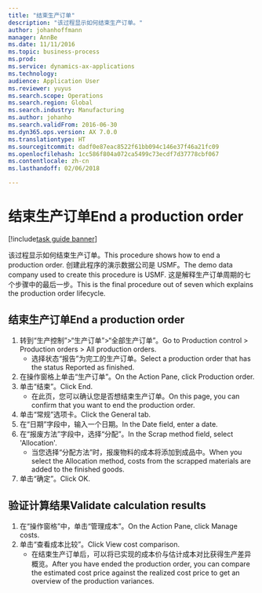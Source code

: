 ```yaml
---
title: "结束生产订单"
description: "该过程显示如何结束生产订单。"
author: johanhoffmann
manager: AnnBe
ms.date: 11/11/2016
ms.topic: business-process
ms.prod: 
ms.service: dynamics-ax-applications
ms.technology: 
audience: Application User
ms.reviewer: yuyus
ms.search.scope: Operations
ms.search.region: Global
ms.search.industry: Manufacturing
ms.author: johanho
ms.search.validFrom: 2016-06-30
ms.dyn365.ops.version: AX 7.0.0
ms.translationtype: HT
ms.sourcegitcommit: dadf0e87eac8522f61bb094c146e37f46a21fc09
ms.openlocfilehash: 1cc586f804a072ca5499c73ecdf7d37778cbf067
ms.contentlocale: zh-cn
ms.lasthandoff: 02/06/2018

---
```

# <a name="end-a-production-order"></a><span data-ttu-id="f5b44-103">结束生产订单</span><span class="sxs-lookup"><span data-stu-id="f5b44-103">End a production order</span></span>

[!include[task guide banner](../../includes/task-guide-banner.md)]

<span data-ttu-id="f5b44-104">该过程显示如何结束生产订单。</span><span class="sxs-lookup"><span data-stu-id="f5b44-104">This procedure shows how to end a production order.</span></span> <span data-ttu-id="f5b44-105">创建此程序的演示数据公司是 USMF。</span><span class="sxs-lookup"><span data-stu-id="f5b44-105">The demo data company used to create this procedure is USMF.</span></span> <span data-ttu-id="f5b44-106">这是解释生产订单周期的七个步骤中的最后一步。</span><span class="sxs-lookup"><span data-stu-id="f5b44-106">This is the final procedure out of seven which explains the production order lifecycle.</span></span>


## <a name="end-a-production-order"></a><span data-ttu-id="f5b44-107">结束生产订单</span><span class="sxs-lookup"><span data-stu-id="f5b44-107">End a production order</span></span>
1. <span data-ttu-id="f5b44-108">转到“生产控制”>“生产订单”>“全部生产订单”。</span><span class="sxs-lookup"><span data-stu-id="f5b44-108">Go to Production control > Production orders > All production orders.</span></span>
    * <span data-ttu-id="f5b44-109">选择状态“报告”为完工的生产订单。</span><span class="sxs-lookup"><span data-stu-id="f5b44-109">Select a production order that has the status Reported as finished.</span></span>  
2. <span data-ttu-id="f5b44-110">在操作窗格上单击“生产订单”。</span><span class="sxs-lookup"><span data-stu-id="f5b44-110">On the Action Pane, click Production order.</span></span>
3. <span data-ttu-id="f5b44-111">单击“结束”。</span><span class="sxs-lookup"><span data-stu-id="f5b44-111">Click End.</span></span>
    * <span data-ttu-id="f5b44-112">在此页，您可以确认您是否想结束生产订单。</span><span class="sxs-lookup"><span data-stu-id="f5b44-112">On this page, you can confirm that you want to end the production order.</span></span>  
4. <span data-ttu-id="f5b44-113">单击“常规”选项卡。</span><span class="sxs-lookup"><span data-stu-id="f5b44-113">Click the General tab.</span></span>
5. <span data-ttu-id="f5b44-114">在“日期”字段中，输入一个日期。</span><span class="sxs-lookup"><span data-stu-id="f5b44-114">In the Date field, enter a date.</span></span>
6. <span data-ttu-id="f5b44-115">在“报废方法”字段中，选择“分配”。</span><span class="sxs-lookup"><span data-stu-id="f5b44-115">In the Scrap method field, select 'Allocation'.</span></span>
    * <span data-ttu-id="f5b44-116">当您选择“分配方法”时，报废物料的成本将添加到成品中。</span><span class="sxs-lookup"><span data-stu-id="f5b44-116">When you select the Allocation method, costs from the scrapped materials are added to the finished goods.</span></span>  
7. <span data-ttu-id="f5b44-117">单击“确定”。</span><span class="sxs-lookup"><span data-stu-id="f5b44-117">Click OK.</span></span>

## <a name="validate-calculation-results"></a><span data-ttu-id="f5b44-118">验证计算结果</span><span class="sxs-lookup"><span data-stu-id="f5b44-118">Validate calculation results</span></span>
1. <span data-ttu-id="f5b44-119">在“操作窗格”中，单击“管理成本”。</span><span class="sxs-lookup"><span data-stu-id="f5b44-119">On the Action Pane, click Manage costs.</span></span>
2. <span data-ttu-id="f5b44-120">单击“查看成本比较”。</span><span class="sxs-lookup"><span data-stu-id="f5b44-120">Click View cost comparison.</span></span>
    * <span data-ttu-id="f5b44-121">在结束生产订单后，可以将已实现的成本价与估计成本对比获得生产差异概览。</span><span class="sxs-lookup"><span data-stu-id="f5b44-121">After you have ended the production order, you can compare the estimated cost price against the realized cost price to get an overview of the production variances.</span></span>  

